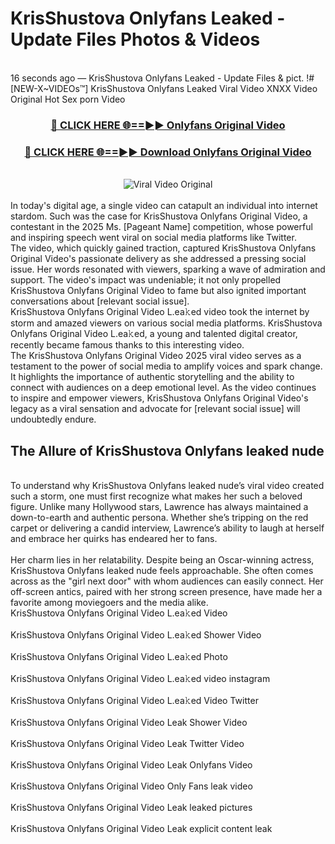 # KrisShustova Onlyfans Leaked - Update Files Photos & Videos 
<br>
16 seconds ago — KrisShustova Onlyfans Leaked - Update Files & pict. !#[NEW-X~VIDEOs™] KrisShustova Onlyfans Leaked Viral Video XNXX Video Original Hot Sex porn Video
<br>
<div align="center">
<h3><a href="http://freeplayer.one?title=KrisShustova&ref=25OR" rel="nofollow">🔴 CLICK HERE 🌐==►► Onlyfans Original Video</a></h3>
<h3><a href="http://freeplayer.one?title=KrisShustova&ref=25OR" rel="nofollow">🔴 CLICK HERE 🌐==►► Download Onlyfans Original Video</a></h3>
<br>
<a href="http://freeplayer.one?title=KrisShustova&ref=25OR" rel="nofollow" data-target="animated-image.originalLink"><img src="https://i.ibb.co.com/xMMVF88/686577567.gif" alt="Viral Video Original" style="max-width: 100%; display: inline-block;" data-target="animated-image.originalImage"></a>
</div>
<br>
In today's digital age, a single video can catapult an individual into internet stardom. Such was the case for KrisShustova Onlyfans Original Video, a contestant in the 2025 Ms. [Pageant Name] competition, whose powerful and inspiring speech went viral on social media platforms like Twitter.
<br>
The video, which quickly gained traction, captured KrisShustova Onlyfans Original Video's passionate delivery as she addressed a pressing social issue. Her words resonated with viewers, sparking a wave of admiration and support. The video's impact was undeniable; it not only propelled KrisShustova Onlyfans Original Video to fame but also ignited important conversations about [relevant social issue].
<br>
KrisShustova Onlyfans Original Video L.ea𝚔ed video took the internet by storm and amazed viewers on various social media platforms. KrisShustova Onlyfans Original Video L.ea𝚔ed, a young and talented digital creator, recently became famous thanks to this interesting video.
<br>
The KrisShustova Onlyfans Original Video 2025 viral video serves as a testament to the power of social media to amplify voices and spark change. It highlights the importance of authentic storytelling and the ability to connect with audiences on a deep emotional level. As the video continues to inspire and empower viewers, KrisShustova Onlyfans Original Video's legacy as a viral sensation and advocate for [relevant social issue] will undoubtedly endure.
<br>
<h2>The Allure of KrisShustova Onlyfans leaked nude</h2>
<br>
To understand why KrisShustova Onlyfans leaked nude’s viral video created such a storm, one must first recognize what makes her such a beloved figure. Unlike many Hollywood stars, Lawrence has always maintained a down-to-earth and authentic persona. Whether she’s tripping on the red carpet or delivering a candid interview, Lawrence’s ability to laugh at herself and embrace her quirks has endeared her to fans.
<br><br>
Her charm lies in her relatability. Despite being an Oscar-winning actress, KrisShustova Onlyfans leaked nude feels approachable. She often comes across as the "girl next door" with whom audiences can easily connect. Her off-screen antics, paired with her strong screen presence, have made her a favorite among moviegoers and the media alike.
<br>
KrisShustova Onlyfans Original Video L.ea𝚔ed Video
<br><br>
KrisShustova Onlyfans Original Video L.ea𝚔ed Shower Video
<br><br>
KrisShustova Onlyfans Original Video L.ea𝚔ed Photo
<br><br>
KrisShustova Onlyfans Original Video L.ea𝚔ed video instagram
<br><br>
KrisShustova Onlyfans Original Video L.ea𝚔ed Video Twitter
<br><br>
KrisShustova Onlyfans Original Video Leak Shower Video
<br><br>
KrisShustova Onlyfans Original Video Leak Twitter Video
<br><br>
KrisShustova Onlyfans Original Video Leak Onlyfans Video
<br><br>
KrisShustova Onlyfans Original Video Only Fans leak video
<br><br>
KrisShustova Onlyfans Original Video Leak leaked pictures
<br><br>
KrisShustova Onlyfans Original Video Leak explicit content leak